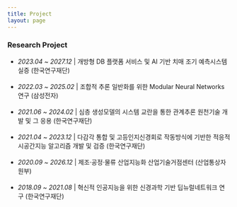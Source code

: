 ```yaml
---
title: Project
layout: page
---
```


<h3>Research Project</h3>
<ul>
<li><i>2023.04 ~ 2027.12</i> | 개방형 DB 플랫폼 서비스 및 AI 기반 치매 조기 예측시스템 실증 (한국연구재단)</li><br>
<li><i>2022.03 ~ 2025.02</i> | 조합적 추론 일반화를 위한 Modular Neural Networks 연구 (삼성전자)</li><br>
<li><i>2021.06 ~ 2024.02</i> | 심층 생성모델의 시스템 교란을 통한 관계추론 원천기술 개발 및 그 응용 (한국연구재단)</li><br>
<li><i>2021.04 ~ 2023.12</i> | 다감각 통합 및 고등인지신경회로 작동방식에 기반한 적응적 시공간지능 알고리즘 개발 및 검증 (한국연구재단)</li><br>
<li><i>2020.09 ~ 2026.12</i> | 제조·공정·물류 산업지능화 산업기술거점센터 (산업통상자원부)</li><br>
<li><i>2018.09 ~ 2021.08</i> | 혁신적 인공지능을 위한 신경과학 기반 딥뉴럴네트워크 연구 (한국연구재단)</li>
</ul>

